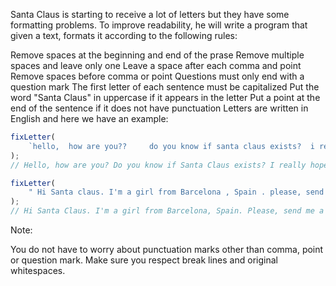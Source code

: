 Santa Claus is starting to receive a lot of letters but they have some formatting problems. To improve readability, he will write a program that given a text, formats it according to the following rules:

Remove spaces at the beginning and end of the prase
Remove multiple spaces and leave only one
Leave a space after each comma and point
Remove spaces before comma or point
Questions must only end with a question mark
The first letter of each sentence must be capitalized
Put the word "Santa Claus" in uppercase if it appears in the letter
Put a point at the end of the sentence if it does not have punctuation
Letters are written in English and here we have an example:

```js
fixLetter(
	`hello,  how are you??     do you know if santa claus exists?  i really hope he does!  bye `
);
// Hello, how are you? Do you know if Santa Claus exists? I really hope he does! Bye.

fixLetter(
	" Hi Santa claus. I'm a girl from Barcelona , Spain . please, send me a bike. Is it possible?"
);
// Hi Santa Claus. I'm a girl from Barcelona, Spain. Please, send me a bike. Is it possible?
```

Note:

You do not have to worry about punctuation marks other than comma, point or question mark.
Make sure you respect break lines and original whitespaces.
